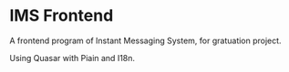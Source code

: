 # IMS Frontend

A frontend program of Instant Messaging System, for gratuation project.

Using Quasar with Piain and I18n.
